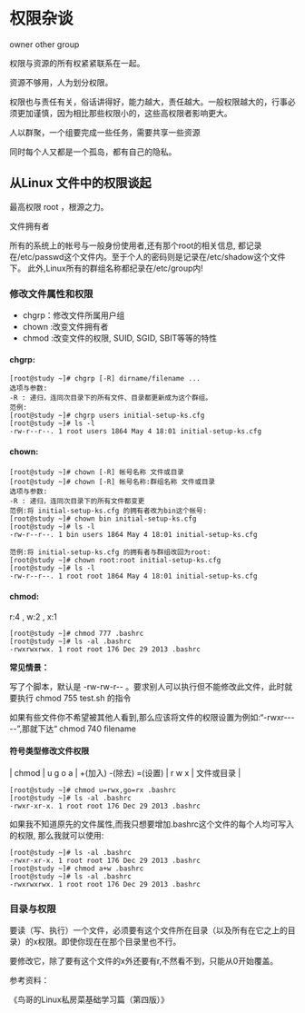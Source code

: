 # 权限杂谈



owner other group 



权限与资源的所有权紧紧联系在一起。

资源不够用，人为划分权限。

权限也与责任有关，俗话讲得好，能力越大，责任越大。一般权限越大的，行事必须更加谨慎，因为相比那些权限小的，这些高权限者影响更大。

人以群聚，一个组要完成一些任务，需要共享一些资源

同时每个人又都是一个孤岛，都有自己的隐私。



## 从Linux 文件中的权限谈起

最高权限 root ，根源之力。





文件拥有者



所有的系统上的帐号与一般身份使用者,还有那个root的相关信息, 都记录在/etc/passwd这个文件内。至于个人的密码则是记录在/etc/shadow这个文件下。 此外,Linux所有的群组名称都纪录在/etc/group内!



### 修改文件属性和权限

- chgrp：修改文件所属用户组
- chown :改变文件拥有者
- chmod :改变文件的权限, SUID, SGID, SBIT等等的特性



#### chgrp:

```shell
[root@study ~]# chgrp [-R] dirname/filename ...
选项与参数:
-R : 递归，连同次目录下的所有文件、目录都更新成为这个群组。
范例:
[root@study ~]# chgrp users initial-setup-ks.cfg
[root@study ~]# ls -l
-rw-r--r--. 1 root users 1864 May 4 18:01 initial-setup-ks.cfg
```



#### chown:

```shell
[root@study ~]# chown [-R] 帐号名称 文件或目录
[root@study ~]# chown [-R] 帐号名称:群组名称 文件或目录
选项与参数:
-R : 递归，连同次目录下的所有文件都变更
范例:将 initial-setup-ks.cfg 的拥有者改为bin这个帐号:
[root@study ~]# chown bin initial-setup-ks.cfg
[root@study ~]# ls -l
-rw-r--r--. 1 bin users 1864 May 4 18:01 initial-setup-ks.cfg

范例:将 initial-setup-ks.cfg 的拥有者与群组改回为root:
[root@study ~]# chown root:root initial-setup-ks.cfg
[root@study ~]# ls -l
-rw-r--r--. 1 root root 1864 May 4 18:01 initial-setup-ks.cfg
```



#### chmod:

r:4 , w:2 , x:1

```shell
[root@study ~]# chmod 777 .bashrc
[root@study ~]# ls -al .bashrc
-rwxrwxrwx. 1 root root 176 Dec 29 2013 .bashrc
```

**常见情景：**

写了个脚本，默认是 -rw-rw-r-- 。要求别人可以执行但不能修改此文件，此时就要执行 chmod 755 test.sh 的指令

如果有些文件你不希望被其他人看到,那么应该将文件的权限设置为例如:“-rwxr-----”,那就下达“ chmod 740 filename



#### 符号类型修改文件权限

| chmod | u g o a | +(加入) -(除去) =(设置) | r w x | 文件或目录 |

```SHELL
[root@study ~]# chmod u=rwx,go=rx .bashrc
[root@study ~]# ls -al .bashrc
-rwxr-xr-x. 1 root root 176 Dec 29 2013 .bashrc
```



如果我不知道原先的文件属性,而我只想要增加.bashrc这个文件的每个人均可写入的权限, 那么我就可以使用:

```SHELL
[root@study ~]# ls -al .bashrc
-rwxr-xr-x. 1 root root 176 Dec 29 2013 .bashrc
[root@study ~]# chmod a+w .bashrc
[root@study ~]# ls -al .bashrc
-rwxrwxrwx. 1 root root 176 Dec 29 2013 .bashrc
```



### 目录与权限

要读（写、执行）一个文件，必须要有这个文件所在目录（以及所有在它之上的目录）的x权限。即使你现在在那个目录里也不行。

要修改它，除了要有这个文件的x外还要有r,不然看不到，只能从0开始覆盖。







参考资料：

《鸟哥的Linux私房菜基础学习篇（第四版）》